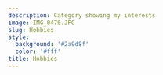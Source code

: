 ```yaml
---
description: Category showing my interests
image: IMG_0476.JPG
slug: Hobbies
style:
  background: '#2a9d8f'
  color: '#fff'
title: Hobbies
---
```

